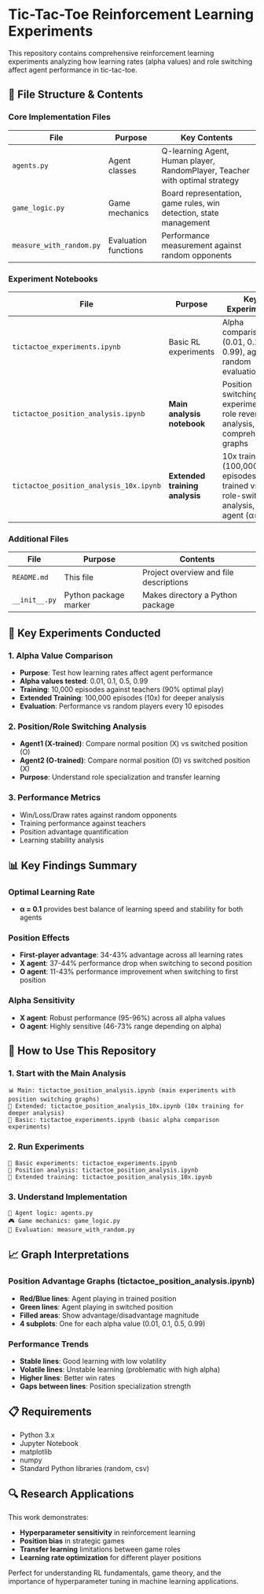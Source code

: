 # Tic-Tac-Toe Reinforcement Learning Experiments

This repository contains comprehensive reinforcement learning experiments analyzing how learning rates (alpha values) and role switching affect agent performance in tic-tac-toe.

## 📁 File Structure & Contents

### **Core Implementation Files**
| File | Purpose | Key Contents |
|------|---------|--------------|
| `agents.py` | Agent classes | Q-learning Agent, Human player, RandomPlayer, Teacher with optimal strategy |
| `game_logic.py` | Game mechanics | Board representation, game rules, win detection, state management |
| `measure_with_random.py` | Evaluation functions | Performance measurement against random opponents |

### **Experiment Notebooks**
| File | Purpose | Key Experiments |
|------|---------|-----------------|
| `tictactoe_experiments.ipynb` | Basic RL experiments | Alpha comparison (0.01, 0.1, 0.5, 0.99), agent vs random evaluation |
| `tictactoe_position_analysis.ipynb` | **Main analysis notebook** | Position switching experiments, role reversal analysis, comprehensive graphs |
| `tictactoe_position_analysis_10x.ipynb` | **Extended training analysis** | 10x training (100,000 episodes), trained vs role-switched analysis, single agent (α=0.99) |



### **Additional Files**
| File | Purpose | Contents |
|------|---------|----------|
| `README.md` | This file | Project overview and file descriptions |
| `__init__.py` | Python package marker | Makes directory a Python package |

## 🎯 Key Experiments Conducted

### **1. Alpha Value Comparison**
- **Purpose**: Test how learning rates affect agent performance
- **Alpha values tested**: 0.01, 0.1, 0.5, 0.99
- **Training**: 10,000 episodes against teachers (90% optimal play)
- **Extended Training**: 100,000 episodes (10x) for deeper analysis
- **Evaluation**: Performance vs random players every 10 episodes

### **2. Position/Role Switching Analysis**
- **Agent1 (X-trained)**: Compare normal position (X) vs switched position (O)
- **Agent2 (O-trained)**: Compare normal position (O) vs switched position (X)
- **Purpose**: Understand role specialization and transfer learning

### **3. Performance Metrics**
- Win/Loss/Draw rates against random opponents
- Training performance against teachers
- Position advantage quantification
- Learning stability analysis

## 📊 Key Findings Summary

### **Optimal Learning Rate**
- **α = 0.1** provides best balance of learning speed and stability for both agents

### **Position Effects**
- **First-player advantage**: 34-43% advantage across all learning rates
- **X agent**: 37-44% performance drop when switching to second position
- **O agent**: 11-43% performance improvement when switching to first position

### **Alpha Sensitivity**
- **X agent**: Robust performance (95-96%) across all alpha values
- **O agent**: Highly sensitive (46-73% range depending on alpha)

## 🚀 How to Use This Repository

### **1. Start with the Main Analysis**
```
📊 Main: tictactoe_position_analysis.ipynb (main experiments with position switching graphs)
🚀 Extended: tictactoe_position_analysis_10x.ipynb (10x training for deeper analysis)
🧪 Basic: tictactoe_experiments.ipynb (basic alpha comparison experiments)
```

### **2. Run Experiments**
```
🧪 Basic experiments: tictactoe_experiments.ipynb
🔬 Position analysis: tictactoe_position_analysis.ipynb
🚀 Extended training: tictactoe_position_analysis_10x.ipynb
```

### **3. Understand Implementation**
```
🤖 Agent logic: agents.py
🎮 Game mechanics: game_logic.py
📏 Evaluation: measure_with_random.py
```

## 📈 Graph Interpretations

### **Position Advantage Graphs** (tictactoe_position_analysis.ipynb)
- **Red/Blue lines**: Agent playing in trained position
- **Green lines**: Agent playing in switched position
- **Filled areas**: Show advantage/disadvantage magnitude
- **4 subplots**: One for each alpha value (0.01, 0.1, 0.5, 0.99)

### **Performance Trends**
- **Stable lines**: Good learning with low volatility
- **Volatile lines**: Unstable learning (problematic with high alpha)
- **Higher lines**: Better win rates
- **Gaps between lines**: Position specialization strength


## 📋 Requirements

- Python 3.x
- Jupyter Notebook
- matplotlib
- numpy
- Standard Python libraries (random, csv)

## 🔍 Research Applications

This work demonstrates:
- **Hyperparameter sensitivity** in reinforcement learning
- **Position bias** in strategic games
- **Transfer learning** limitations between game roles
- **Learning rate optimization** for different player positions

Perfect for understanding RL fundamentals, game theory, and the importance of hyperparameter tuning in machine learning applications.
